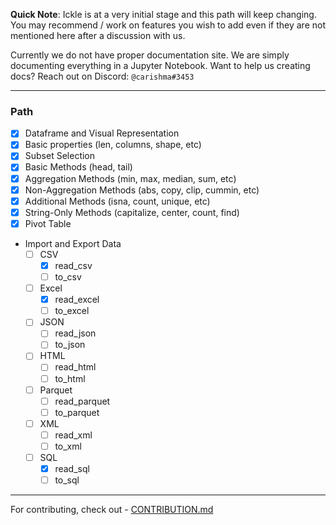 <b>Quick Note</b>: Ickle is at a very initial stage and this path will keep changing. You may recommend / work on features you wish to add even if they are not mentioned here after a discussion with us.

Currently we do not have proper documentation site. We are simply documenting everything in a Jupyter Notebook. Want to help us creating docs? Reach out on Discord: `@carishma#3453`

<hr />

### Path

- [x]  Dataframe and Visual Representation
- [x]  Basic properties (len, columns, shape, etc)
- [x]  Subset Selection
- [x]  Basic Methods (head, tail)
- [x]  Aggregation Methods (min, max, median, sum, etc)
- [x]  Non-Aggregation Methods (abs, copy, clip, cummin, etc)
- [x]  Additional Methods (isna, count, unique, etc)
- [x]  String-Only Methods (capitalize, center, count, find)
- [x]  Pivot Table
- Import and Export Data
    - [ ]  CSV
        - [x]  read_csv
        - [ ]  to_csv
    - [ ]  Excel
        - [x]  read_excel
        - [ ]  to_excel
    - [ ]  JSON
        - [ ]  read_json
        - [ ]  to_json
    - [ ]  HTML
        - [ ]  read_html
        - [ ]  to_html
    - [ ]  Parquet
        - [ ]  read_parquet
        - [ ]  to_parquet
    - [ ]  XML
        - [ ]  read_xml
        - [ ]  to_xml
    - [ ]  SQL
        - [x]  read_sql
        - [ ]  to_sql

<hr />

For contributing, check out - [CONTRIBUTION.md](CONTRIBUTION.md)
